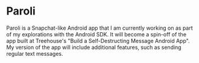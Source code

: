 # Paroli
Paroli is a Snapchat-like Android app that I am currently working on as part of my explorations with the Android SDK. It will become a spin-off of the app built at Treehouse's "Build a Self-Destructing Message Android App". My version of the app will include additional features, such as sending regular text messages.
